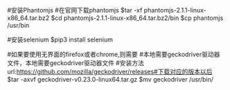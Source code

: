 #安装Phantomjs
#在官网下载phantomjs
$tar -xf  phantomjs-2.1.1-linux-x86_64.tar.bz2
$cd  phantomjs-2.1.1-linux-x86_64.tar.bz2/bin
$cp phantomjs /usr/bin


#安装selenium
$pip3 install selenium

#如果要使用无界面的firefox或者chrome,则需要
#本地需要geckodriver驱动器文件，本地需要geckodriver驱动器文件
#安装方法
url:https://github.com/mozilla/geckodriver/releases#下载对应的版本以后
$tar -axvf geckodriver-v0.23.0-linux64.tar.gz
$mv geckodriver /usr/bin/

